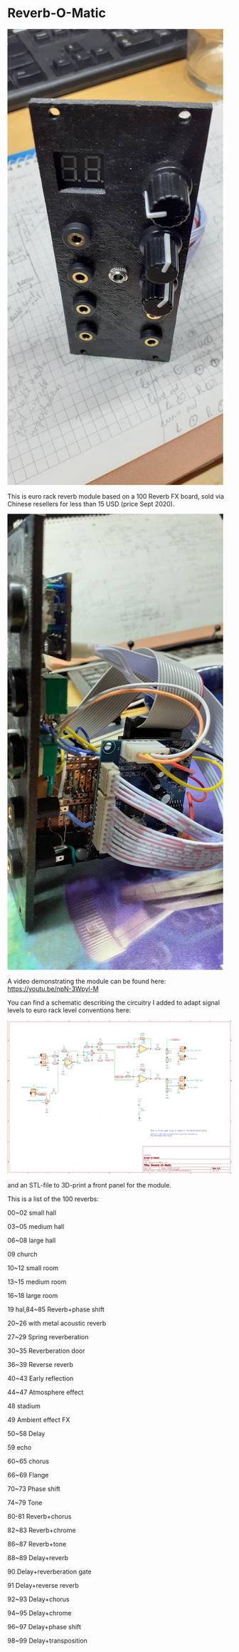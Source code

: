 # Reverb-O-Matic

![Reverb-O-Matic](fotos/20200918_213228.jpg)

This is euro rack reverb module based on a 100 Reverb FX board, sold via Chinese resellers for less than 15 USD (price Sept 2020).

![Reverb-O-Matic](fotos/20200921_231034.jpg)

A video demonstrating the module can be found here: https://youtu.be/npN-3Wpyl-M

You can find a schematic describing the circuitry I added to adapt signal levels to euro rack level conventions here:

![Reverb-O-Matic](schematic/Reverb-O-Matic_schematic_v0.4.png)

and an STL-file to 3D-print a front panel for the module.

This is a list of the 100 reverbs:

00~02 small hall

03~05 medium hall

06~08 large hall

09    church

10~12 small room

13~15 medium room

16~18 large room

19    hal,84~85 Reverb+phase shift

20~26 with metal acoustic reverb

27~29 Spring reverberation

30~35 Reverberation door

36~39 Reverse reverb

40~43 Early reflection

44~47 Atmosphere effect

48    stadium

49    Ambient effect FX

50~58 Delay

59    echo

60~65 chorus

66~69 Flange

70~73 Phase shift

74~79 Tone

80-81 Reverb+chorus

82~83 Reverb+chrome

86~87 Reverb+tone

88~89 Delay+reverb

90 Delay+reverberation gate

91 Delay+reverse reverb

92~93 Delay+chorus

94~95 Delay+chrome

96~97 Delay+phase shift

98~99 Delay+transposition
